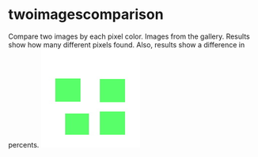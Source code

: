 # twoimagescomparison

Compare two images by each pixel color.
Images from the gallery.
Results show how many different pixels found.
Also, results show a difference in percents.
![Test Image 1](https://github.com/NestorBurma1/two_images_comparison/blob/master/images/image1.jpg)
